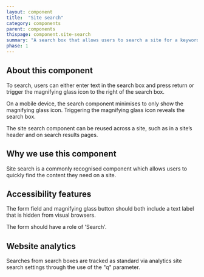 ```yaml
---
layout: component
title:  "Site search"
category: components
parent: components
thispage: component.site-search
summary: "A search box that allows users to search a site for a keyword or phrase."
phase: 1
---
```


## About this component

To search, users can either enter text in the search box and press return or trigger the magnifying glass icon to the right of the search box.

On a mobile device, the search component minimises to only show the magnifying glass icon. Triggering the magnifying glass icon reveals the search box.

The site search component can be reused across a site, such as in a site’s header and on search results pages.

## Why we use this component

Site search is a commonly recognised component which allows users to quickly find the content they need on a site.

## Accessibility features

The form field and magnifying glass button should both include a text label that is hidden from visual browsers.  

The form should have a role of 'Search'.  

## Website analytics

Searches from search boxes are tracked as standard via analytics site search settings through the use of the "q" parameter.
